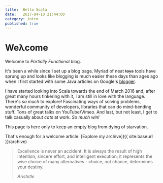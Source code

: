 ```yaml
---
title:  Hello Scala
date:   2017-04-10 21:44:00
category: intro
published: true
---
```


# Weλcome

Welcome to _Partially Functional_ blog. 

It's been a while since I set up a blog page. Myriad of neat ~~toys~~ tools have sprung up and looks like blogging is much easier these days than ages ago when I first started with some Java articles on Google's [blogger](http://it-demystified.blogspot.co.uk/).

I have started looking into Scala towards the end of March 2016 and, after great many hours tinkering with it, I am still in love with the language. There's _so much_ to explore!  Fascinating ways of solving problems, wonderful community of developers, libraries that can do mind-bending stuff. Tons of great talks on YouTube/Vimeo. And last, but not least, I get to talk casually about _cats_ at work. _So much win!_



This page is here only to keep an empty blog from dying of starvation.

That's enough for a welcome article. [Explore my archive]({{ site.baseurl }}/archive)

> Excellence is never an accident. It is always the result of high intention, sincere effort, and intelligent execution; it represents the wise choice of many alternatives - choice, not chance, determines your destiny.
> 
> _Aristotle_

